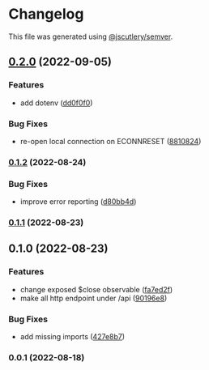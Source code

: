 # Changelog

This file was generated using [@jscutlery/semver](https://github.com/jscutlery/semver).

## [0.2.0](https://github.com/mondaycom/tunnel/compare/tunnel-0.1.2...tunnel-0.2.0) (2022-09-05)


### Features

* add dotenv ([dd0f0f0](https://github.com/mondaycom/tunnel/commit/dd0f0f005b6a4cf975aa303d72fd3ccc373b1b9c))


### Bug Fixes

* re-open local connection on ECONNRESET ([8810824](https://github.com/mondaycom/tunnel/commit/8810824e69647aa82eb4ddd4c6d2d0543c23e69d))

### [0.1.2](https://github.com/mondaycom/tunnel/compare/tunnel-0.1.1...tunnel-0.1.2) (2022-08-24)


### Bug Fixes

* improve error reporting ([d80bb4d](https://github.com/mondaycom/tunnel/commit/d80bb4d702e4a7c2a40882d89c83565e967a1e74))

### [0.1.1](https://github.com/mondaycom/tunnel/compare/tunnel-0.1.0...tunnel-0.1.1) (2022-08-23)

## 0.1.0 (2022-08-23)


### Features

* change exposed $close observable ([fa7ed2f](https://github.com/mondaycom/tunnel/commit/fa7ed2f9e030a4b4582c1dcbce38a977f2eb70f4))
* make all http endpoint under /api ([90196e8](https://github.com/mondaycom/tunnel/commit/90196e8b347326bd4e14b3436ed0d40c7b965f20))


### Bug Fixes

* add missing imports ([427e8b7](https://github.com/mondaycom/tunnel/commit/427e8b75b14f265b9b5770d0940de74d6d6911c5))

### 0.0.1 (2022-08-18)
